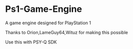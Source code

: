 # Ps1-Game-Engine
A game engine designed for PlayStation 1

Thanks to Orion,LameGuy64,Wituz for making this possible

Use this with PSY-Q SDK
